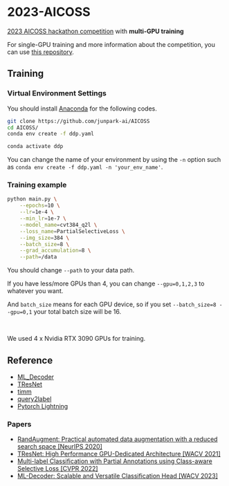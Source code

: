 # 2023-AICOSS

[2023 AICOSS hackathon competition]((https://dacon.io/competitions/official/236201/overview/description)) with **multi-GPU training**

For single-GPU training and more information about the competition, you can use [this repository](https://github.com/seok-AI/2023-AICOSS).

## Training

### Virtual Environment Settings

You should install [Anaconda](https://docs.anaconda.com/free/anaconda/install/index.html) for the following codes.

```bash
git clone https://github.com/junpark-ai/AICOSS
cd AICOSS/
conda env create -f ddp.yaml
```

```bash
conda activate ddp
```

You can change the name of your environment by using the `-n` option such as `conda env create -f ddp.yaml -n 'your_env_name'`.

### Training example

```bash
python main.py \
	--epochs=10 \
	--lr=1e-4 \
	--min_lr=1e-7 \
	--model_name=cvt384_q2l \
	--loss_name=PartialSelectiveLoss \
	--img_size=384 \
	--batch_size=8 \
	--grad_accumulation=8 \
	--path=/data
```

You should change `--path` to your data path.

If you have less/more GPUs than 4, you can change `--gpu=0,1,2,3` to whatever you want.

And `batch_size` means for each GPU device, so if you set `--batch_size=8 --gpu=0,1`  your total batch size will be 16.

<br/>

We used 4 x Nvidia RTX 3090 GPUs for training.

## Reference

- [ML_Decoder](https://github.com/Alibaba-MIIL/ML_Decoder)
- [TResNet](https://github.com/Alibaba-MIIL/TResNet)
- [timm](https://github.com/huggingface/pytorch-image-models/tree/main/timm)
- [query2label](https://github.com/curt-tigges/query2label)
- [Pytorch Lightning](https://lightning.ai/)

### Papers

- [RandAugment: Practical automated data augmentation with a reduced search space [NeurIPS 2020]](https://arxiv.org/pdf/1909.13719.pdf)
- [TResNet: High Performance GPU-Dedicated Architecture [WACV 2021]](https://arxiv.org/pdf/2110.10955.pdf)
- [Multi-label Classification with Partial Annotations using Class-aware Selective Loss [CVPR 2022]](https://arxiv.org/pdf/2110.10955.pdf)
- [ML-Decoder: Scalable and Versatile Classification Head [WACV 2023]](https://arxiv.org/pdf/2111.12933.pdf)
